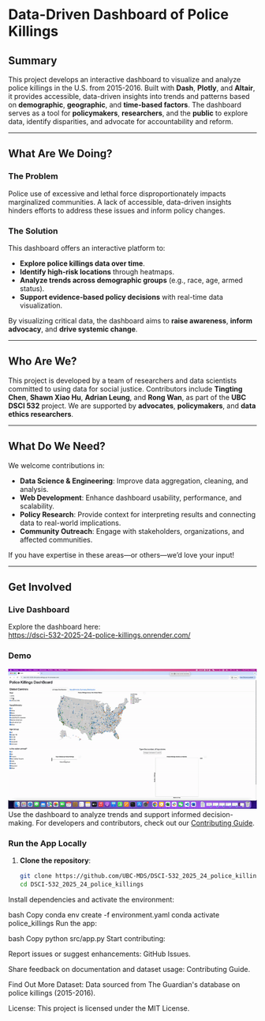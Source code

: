 # Data-Driven Dashboard of Police Killings

## Summary

This project develops an interactive dashboard to visualize and analyze police killings in the U.S. from 2015-2016. Built with **Dash**, **Plotly**, and **Altair**, it provides accessible, data-driven insights into trends and patterns based on **demographic**, **geographic**, and **time-based factors**. The dashboard serves as a tool for **policymakers**, **researchers**, and the **public** to explore data, identify disparities, and advocate for accountability and reform.

---

## What Are We Doing?

### The Problem

Police use of excessive and lethal force disproportionately impacts marginalized communities. A lack of accessible, data-driven insights hinders efforts to address these issues and inform policy changes.

### The Solution

This dashboard offers an interactive platform to:
- **Explore police killings data over time**.
- **Identify high-risk locations** through heatmaps.
- **Analyze trends across demographic groups** (e.g., race, age, armed status).
- **Support evidence-based policy decisions** with real-time data visualization.

By visualizing critical data, the dashboard aims to **raise awareness**, **inform advocacy**, and **drive systemic change**.

---

## Who Are We?

This project is developed by a team of researchers and data scientists committed to using data for social justice. Contributors include **Tingting Chen**, **Shawn Xiao Hu**, **Adrian Leung**, and **Rong Wan**, as part of the **UBC DSCI 532** project. We are supported by **advocates**, **policymakers**, and **data ethics researchers**.

---

## What Do We Need?

We welcome contributions in:
- **Data Science & Engineering**: Improve data aggregation, cleaning, and analysis.
- **Web Development**: Enhance dashboard usability, performance, and scalability.
- **Policy Research**: Provide context for interpreting results and connecting data to real-world implications.
- **Community Outreach**: Engage with stakeholders, organizations, and affected communities.

If you have expertise in these areas—or others—we’d love your input!

---

## Get Involved

### Live Dashboard

Explore the dashboard here:  
<https://dsci-532-2025-24-police-killings.onrender.com/>

### Demo

![Demo of Dashboard](img/demo.gif)  
Use the dashboard to analyze trends and support informed decision-making. For developers and contributors, check out our [Contributing Guide](CONTRIBUTING.md).

### Run the App Locally

1. **Clone the repository**:
   ```bash
   git clone https://github.com/UBC-MDS/DSCI-532_2025_24_police_killings.git
   cd DSCI-532_2025_24_police_killings
Install dependencies and activate the environment:

bash
Copy
conda env create -f environment.yaml
conda activate police_killings
Run the app:

bash
Copy
python src/app.py
Start contributing:

Report issues or suggest enhancements: GitHub Issues.

Share feedback on documentation and dataset usage: Contributing Guide.

Find Out More
Dataset: Data sourced from The Guardian's database on police killings (2015-2016).

License: This project is licensed under the MIT License.
